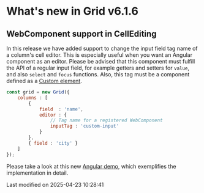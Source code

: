 # What's new in Grid v6.1.6

## WebComponent support in CellEditing

In this release we have added support to change the input field tag name of a column's cell editor. This is especially
useful when you want an Angular component as an editor. Please be advised that this component must fulfill the API of a
regular input field, for example getters and setters for `value`, and also `select` and `focus` functions. Also, this 
tag must be a component defined as a 
[Custom element](https://developer.mozilla.org/en-US/docs/Web/API/Web_components/Using_custom_elements). 

```javascript
const grid = new Grid({
    columns : [
        {
            field  : 'name',
            editor : {
                // Tag name for a registered WebComponent
                inputTag : 'custom-input'
            }
        },
        { field : 'city' }
    ]
});
```

Please take a look at this new [Angular demo](https://bryntum.com/products/grid/examples/frameworks/angular/celledit),
which exemplifies the implementation in detail.



<p class="last-modified">Last modified on 2025-04-23 10:28:41</p>